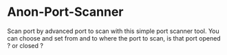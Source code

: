 # Anon-Port-Scanner
Scan port by advanced port to scan with this simple port scanner tool. You can choose and set from and to where the port to scan, is that port opened ? or closed ?
